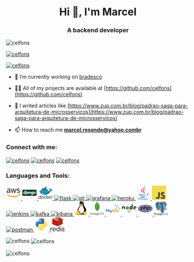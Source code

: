 <h1 align="center">Hi 👋, I'm Marcel</h1>
<h3 align="center">A backend developer</h3>

<p align="left"> <img src="https://komarev.com/ghpvc/?username=celfons&label=Profile%20views&color=0e75b6&style=flat" alt="celfons" /> </p>

<p align="left"> <a href="https://github.com/ryo-ma/github-profile-trophy"><img src="https://github-profile-trophy.vercel.app/?username=celfons" alt="celfons" /></a> </p>

<p align="left"> <a href="https://twitter.com/celfons" target="blank"><img src="https://img.shields.io/twitter/follow/celfons?logo=twitter&style=for-the-badge" alt="celfons" /></a> </p>

- 🔭 I’m currently working on [bradesco](https://www.bradesco.com.br/)

- 👨‍💻 All of my projects are available at [https://github.com/celfons](https://github.com/celfons)

- 📝 I writed articles like [https://www.zup.com.br/blog/padrao-saga-para-arquitetura-de-microsservicos](https://www.zup.com.br/blog/padrao-saga-para-arquitetura-de-microsservicos)

- 📫 How to reach me **marcel.resende@yahoo.combr**

<h3 align="left">Connect with me:</h3>
<p align="left">
<a href="https://twitter.com/celfons" target="blank"><img align="center" src="https://img.shields.io/badge/Twitter-1DA1F2?style=for-the-badge&logo=twitter&logoColor=white" alt="celfons" height="30" width="120" /></a>
<a href="https://linkedin.com/in/celfons" target="blank"><img align="center" src="https://img.shields.io/badge/LinkedIn-0077B5?style=for-the-badge&logo=linkedin&logoColor=white" alt="celfons" height="30" width="120" /></a>
<a href="https://instagram.com/celfons" target="blank"><img align="center" src="https://img.shields.io/badge/Instagram-E4405F?style=for-the-badge&logo=instagram&logoColor=white" alt="celfons" height="30" width="120" /></a>
</p>

<h3 align="left">Languages and Tools:</h3>
<p align="left"> <a href="https://aws.amazon.com" target="_blank"> <img src="https://raw.githubusercontent.com/devicons/devicon/master/icons/amazonwebservices/amazonwebservices-original-wordmark.svg" alt="aws" width="40" height="40"/> </a> <a href="https://www.djangoproject.com/" target="_blank"> <img src="https://raw.githubusercontent.com/devicons/devicon/master/icons/django/django-original.svg" alt="django" width="40" height="40"/> </a> <a href="https://www.docker.com/" target="_blank"> <img src="https://raw.githubusercontent.com/devicons/devicon/master/icons/docker/docker-original-wordmark.svg" alt="docker" width="40" height="40"/> </a> <a href="https://flask.palletsprojects.com/" target="_blank"> <img src="https://www.vectorlogo.zone/logos/pocoo_flask/pocoo_flask-icon.svg" alt="flask" width="40" height="40"/> </a> <a href="https://git-scm.com/" target="_blank"> <img src="https://www.vectorlogo.zone/logos/git-scm/git-scm-icon.svg" alt="git" width="40" height="40"/> </a> <a href="https://grafana.com" target="_blank"> <img src="https://www.vectorlogo.zone/logos/grafana/grafana-icon.svg" alt="grafana" width="40" height="40"/> </a> <a href="https://heroku.com" target="_blank"> <img src="https://www.vectorlogo.zone/logos/heroku/heroku-icon.svg" alt="heroku" width="40" height="40"/> </a> <a href="https://www.java.com" target="_blank"> <img src="https://raw.githubusercontent.com/devicons/devicon/master/icons/java/java-original.svg" alt="java" width="40" height="40"/> </a> <a href="https://developer.mozilla.org/en-US/docs/Web/JavaScript" target="_blank"> <img src="https://raw.githubusercontent.com/devicons/devicon/master/icons/javascript/javascript-original.svg" alt="javascript" width="40" height="40"/> </a> <a href="https://www.jenkins.io" target="_blank"> <img src="https://www.vectorlogo.zone/logos/jenkins/jenkins-icon.svg" alt="jenkins" width="40" height="40"/> </a> <a href="https://kafka.apache.org/" target="_blank"> <img src="https://www.vectorlogo.zone/logos/apache_kafka/apache_kafka-icon.svg" alt="kafka" width="40" height="40"/> </a> <a href="https://www.elastic.co/kibana" target="_blank"> <img src="https://www.vectorlogo.zone/logos/elasticco_kibana/elasticco_kibana-icon.svg" alt="kibana" width="40" height="40"/> </a> <a href="https://www.linux.org/" target="_blank"> <img src="https://raw.githubusercontent.com/devicons/devicon/master/icons/linux/linux-original.svg" alt="linux" width="40" height="40"/> </a> <a href="https://www.mongodb.com/" target="_blank"> <img src="https://raw.githubusercontent.com/devicons/devicon/master/icons/mongodb/mongodb-original-wordmark.svg" alt="mongodb" width="40" height="40"/> </a> <a href="https://www.mysql.com/" target="_blank"> <img src="https://raw.githubusercontent.com/devicons/devicon/master/icons/mysql/mysql-original-wordmark.svg" alt="mysql" width="40" height="40"/> </a> <a href="https://nodejs.org" target="_blank"> <img src="https://raw.githubusercontent.com/devicons/devicon/master/icons/nodejs/nodejs-original-wordmark.svg" alt="nodejs" width="40" height="40"/> </a> <a href="https://www.php.net" target="_blank"> <img src="https://raw.githubusercontent.com/devicons/devicon/master/icons/php/php-original.svg" alt="php" width="40" height="40"/> </a> <a href="https://www.postgresql.org" target="_blank"> <img src="https://raw.githubusercontent.com/devicons/devicon/master/icons/postgresql/postgresql-original-wordmark.svg" alt="postgresql" width="40" height="40"/> </a> <a href="https://postman.com" target="_blank"> <img src="https://www.vectorlogo.zone/logos/getpostman/getpostman-icon.svg" alt="postman" width="40" height="40"/> </a> <a href="https://www.python.org" target="_blank"> <img src="https://raw.githubusercontent.com/devicons/devicon/master/icons/python/python-original.svg" alt="python" width="40" height="40"/> </a> <a href="https://redis.io" target="_blank"> <img src="https://raw.githubusercontent.com/devicons/devicon/master/icons/redis/redis-original-wordmark.svg" alt="redis" width="40" height="40"/> </a> </p>

<p><img align="left" src="https://github-readme-stats.vercel.app/api/top-langs?username=celfons&show_icons=true&locale=en&layout=compact" alt="celfons" /></p>

<p>&nbsp;<img align="center" src="https://github-readme-stats.vercel.app/api?username=celfons&show_icons=true&locale=en" alt="celfons" /></p>

<p><img align="center" src="https://github-readme-streak-stats.herokuapp.com/?user=celfons&" alt="celfons" /></p>
